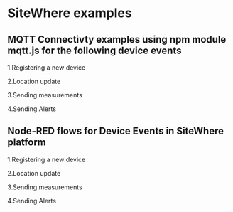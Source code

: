 # SiteWhere examples

## MQTT Connectivty examples using npm module mqtt.js for the following device events

1.Registering a new device

2.Location update

3.Sending measurements

4.Sending Alerts

## Node-RED flows for Device Events in SiteWhere platform

1.Registering a new device

2.Location update

3.Sending measurements

4.Sending Alerts







